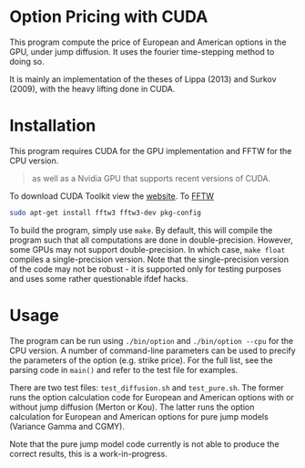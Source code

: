 # Option Pricing with CUDA

This program compute the price of European and American options in the GPU, under jump diffusion. It uses the fourier time-stepping method to doing so.

It is mainly an implementation of the theses of Lippa (2013) and Surkov (2009), with the heavy lifting done in CUDA.

# Installation

This program requires CUDA for the GPU implementation and FFTW for the CPU version.

>as well as a Nvidia GPU that supports recent versions of CUDA.

To download CUDA Toolkit view the [website](https://developer.nvidia.com/cuda-toolkit).
To [FFTW](https://www.fftw.org)

```bash
sudo apt-get install fftw3 fftw3-dev pkg-config
```

To build the program, simply use `make`. By default, this will compile the program such that all computations are done in double-precision. However, some GPUs may not support double-precision. In which case, `make float` compiles a single-precision version. Note that the single-precision version of the code may not be robust - it is supported only for testing purposes and uses some rather questionable ifdef hacks.

# Usage

The program can be run using `./bin/option` and `./bin/option --cpu` for the CPU version. A number of command-line parameters can be used to precify the parameters of the option (e.g. strike price). For the full list, see the parsing code in `main()` and refer to the test file for examples.

There are two test files: `test_diffusion.sh` and `test_pure.sh`. The former runs the option calculation code for European and American options with or without jump diffusion (Merton or Kou). The latter runs the option calculation for European and American options for pure jump models (Variance Gamma and CGMY).

Note that the pure jump model code currently is not able to produce the correct results, this is a work-in-progress.
